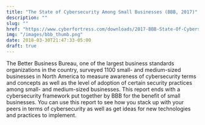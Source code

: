 ```yaml
---
title: "The State of Cybersecurity Among Small Businesses (BBB, 2017)"
description: ""
slug: ""
href: "https://www.cyberfortress.com/downloads/2017-BBB-State-Of-Cybersecurity-Small-Business.pdf"
img: "/images/bbb_thumb.png"
date: 2018-03-30T21:47:33-05:00
draft: true
---
```


The Better Business Bureau, one of the largest business standards organizations in the country, surveyed 1100 small- and medium-sized businesses in North America to measure awareness of cybersecurity terms and concepts as well as the level of adoption of certain security practices among small- and medium-sized businesses. This report ends with a cybersecurity framework put together by BBB for the benefit of small businesses. You can use this report to see how you stack up with your peers in terms of cybersecurity as well as get ideas for new technologies and practices to implement.

